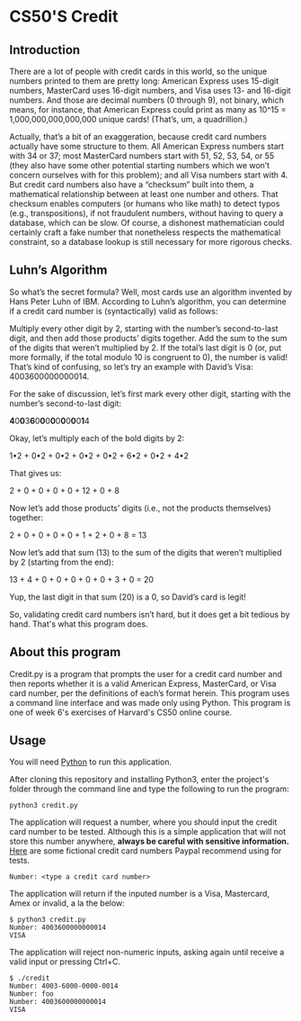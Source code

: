 # CS50'S Credit

## Introduction

There are a lot of people with credit cards in this world, so the unique numbers printed to them are pretty long: American Express uses 15-digit numbers, MasterCard uses 16-digit numbers, and Visa uses 13- and 16-digit numbers. And those are decimal numbers (0 through 9), not binary, which means, for instance, that American Express could print as many as 10^15 = 1,000,000,000,000,000 unique cards! (That’s, um, a quadrillion.)

Actually, that’s a bit of an exaggeration, because credit card numbers actually have some structure to them. All American Express numbers start with 34 or 37; most MasterCard numbers start with 51, 52, 53, 54, or 55 (they also have some other potential starting numbers which we won’t concern ourselves with for this problem); and all Visa numbers start with 4. But credit card numbers also have a “checksum” built into them, a mathematical relationship between at least one number and others. That checksum enables computers (or humans who like math) to detect typos (e.g., transpositions), if not fraudulent numbers, without having to query a database, which can be slow. Of course, a dishonest mathematician could certainly craft a fake number that nonetheless respects the mathematical constraint, so a database lookup is still necessary for more rigorous checks.


## Luhn’s Algorithm

So what’s the secret formula? Well, most cards use an algorithm invented by Hans Peter Luhn of IBM. According to Luhn’s algorithm, you can determine if a credit card number is (syntactically) valid as follows:

Multiply every other digit by 2, starting with the number’s second-to-last digit, and then add those products’ digits together.
Add the sum to the sum of the digits that weren’t multiplied by 2.
If the total’s last digit is 0 (or, put more formally, if the total modulo 10 is congruent to 0), the number is valid!
That’s kind of confusing, so let’s try an example with David’s Visa: 4003600000000014.

For the sake of discussion, let’s first mark every other digit, starting with the number’s second-to-last digit:

**4**0**0**3**6**0**0**0**0**0**0**0**0**0**1**4

Okay, let’s multiply each of the bold digits by 2:

1•2 + 0•2 + 0•2 + 0•2 + 0•2 + 6•2 + 0•2 + 4•2

That gives us:

2 + 0 + 0 + 0 + 0 + 12 + 0 + 8

Now let’s add those products’ digits (i.e., not the products themselves) together:

2 + 0 + 0 + 0 + 0 + 1 + 2 + 0 + 8 = 13

Now let’s add that sum (13) to the sum of the digits that weren’t multiplied by 2 (starting from the end):

13 + 4 + 0 + 0 + 0 + 0 + 0 + 3 + 0 = 20

Yup, the last digit in that sum (20) is a 0, so David’s card is legit!

So, validating credit card numbers isn’t hard, but it does get a bit tedious by hand. That's what this program does.

## About this program

Credit.py is a program that prompts the user for a credit card number and then reports whether it is a valid American Express, MasterCard, or Visa card number, per the definitions of each’s format herein.
This program uses a command line interface and was made only using Python.
This program is one of week 6's exercises of Harvard's CS50 online course.

## Usage

You will need [Python](https://www.python.org/downloads/) to run this application.

After cloning this repository and installing Python3, enter the project's folder through the command line and type the following to run the program:

`python3 credit.py`

The application will request a number, where you should input the credit card number to be tested.
Although this is a simple application that will not store this number anywhere, **always be careful with sensitive information.**
[Here](https://developer.paypal.com/docs/classic/payflow/payflow-pro/payflow-pro-testing/#credit-card-numbers-for-testing) are some fictional credit card numbers Paypal recommend using for tests.

`Number: <type a credit card number>`

The application will return if the inputed number is a Visa, Mastercard, Amex or invalid, a la the below:

```
$ python3 credit.py
Number: 4003600000000014
VISA
```

The application will reject non-numeric inputs, asking again until receive a valid input or pressing Ctrl+C.

```
$ ./credit
Number: 4003-6000-0000-0014
Number: foo
Number: 4003600000000014
VISA
```
